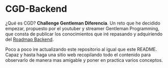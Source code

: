 # CGD-Backend

¿Qué es CGD? **Challenge Gentleman Diferencia**. Un reto que he decidido empezar, propuesto por el youtuber y streamer Gentleman Programming, que consta de publicar los conocimientos que iré repasando y adquiriendo del [Roadmap Backend](https://roadmap.sh/backend). 

Poco a poco ire actualizando este repositorio al igual que este README. Capaz y hasta haga una sitio web recopilando todo el contenido para observarlo de manera mas amigable y poner en practica varios conceptos.
